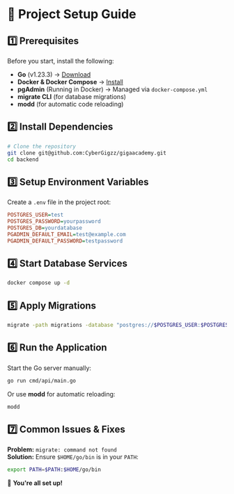 # 🚀 Project Setup Guide

## 1️⃣ Prerequisites

Before you start, install the following:

- **Go** (v1.23.3) → [Download](https://go.dev/dl/)
- **Docker & Docker Compose** → [Install](https://docs.docker.com/get-docker/)
- **pgAdmin** (Running in Docker) → Managed via `docker-compose.yml`
- **migrate CLI** (for database migrations)
- **modd** (for automatic code reloading)

## 2️⃣ Install Dependencies

```sh
# Clone the repository
git clone git@github.com:CyberGigzz/gigaacademy.git
cd backend

```

## 3️⃣ Setup Environment Variables

Create a `.env` file in the project root:

```ini
POSTGRES_USER=test
POSTGRES_PASSWORD=yourpassword
POSTGRES_DB=yourdatabase
PGADMIN_DEFAULT_EMAIL=test@example.com
PGADMIN_DEFAULT_PASSWORD=testpassword
```

## 4️⃣ Start Database Services

```sh
docker compose up -d
```

## 5️⃣ Apply Migrations

```sh
migrate -path migrations -database "postgres://$POSTGRES_USER:$POSTGRES_PASSWORD@localhost:5432/$POSTGRES_DB?sslmode=disable" up
```

## 6️⃣ Run the Application

Start the Go server manually:

```sh
go run cmd/api/main.go
```

Or use **modd** for automatic reloading:

```sh
modd
```

## 7️⃣ Common Issues & Fixes

**Problem:** `migrate: command not found`\
**Solution:** Ensure `$HOME/go/bin` is in your `PATH`:

```sh
export PATH=$PATH:$HOME/go/bin
```

🚀 **You're all set up!**
